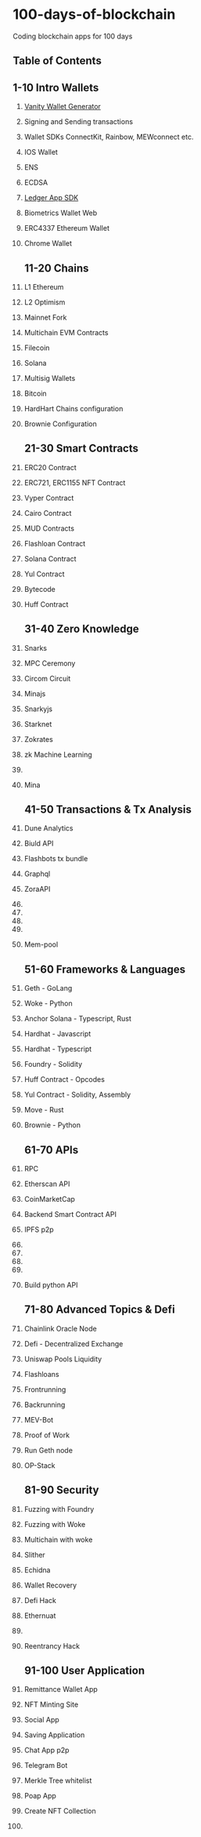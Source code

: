 # 100-days-of-blockchain

Coding blockchain apps for 100 days

## Table of Contents

## 1-10 Intro Wallets

1. [Vanity Wallet Generator](./01-vanity-wallet/)
1. Signing and Sending transactions
1. Wallet SDKs ConnectKit, Rainbow, MEWconnect etc.
1. IOS Wallet
1. ENS
1. ECDSA
1. [Ledger App SDK](https://developers.ledger.com/docs/non-dapp/howto/test/)
1. Biometrics Wallet Web
1. ERC4337 Ethereum Wallet
1. Chrome Wallet

   ## 11-20 Chains

1. L1 Ethereum
1. L2 Optimism
1. Mainnet Fork
1. Multichain EVM Contracts
1. Filecoin
1. Solana
1. Multisig Wallets
1. Bitcoin
1. HardHart Chains configuration
1. Brownie Configuration

   ## 21-30 Smart Contracts

1. ERC20 Contract
1. ERC721, ERC1155 NFT Contract
1. Vyper Contract
1. Cairo Contract
1. MUD Contracts
1. Flashloan Contract
1. Solana Contract
1. Yul Contract
1. Bytecode
1. Huff Contract

   ## 31-40 Zero Knowledge

1. Snarks
1. MPC Ceremony
1. Circom Circuit
1. Minajs
1. Snarkyjs
1. Starknet
1. Zokrates
1. zk Machine Learning
1.
1. Mina

   ## 41-50 Transactions & Tx Analysis

1. Dune Analytics
1. Biuld API
1. Flashbots tx bundle
1. Graphql
1. ZoraAPI
1.
1.
1.
1.
1. Mem-pool

   ## 51-60 Frameworks & Languages

1. Geth - GoLang
1. Woke - Python
1. Anchor Solana - Typescript, Rust
1. Hardhat - Javascript
1. Hardhat - Typescript
1. Foundry - Solidity
1. Huff Contract - Opcodes
1. Yul Contract - Solidity, Assembly
1. Move - Rust
1. Brownie - Python

   ## 61-70 APIs

1. RPC
1. Etherscan API
1. CoinMarketCap
1. Backend Smart Contract API
1. IPFS p2p
1.
1.
1.
1.
1. Build python API

   ## 71-80 Advanced Topics & Defi

1. Chainlink Oracle Node
1. Defi - Decentralized Exchange
1. Uniswap Pools Liquidity
1. Flashloans
1. Frontrunning
1. Backrunning
1. MEV-Bot
1. Proof of Work
1. Run Geth node
1. OP-Stack

   ## 81-90 Security

   <!-- Faucet hack, never approve praction if faucet is asking for approval -->

1. Fuzzing with Foundry
1. Fuzzing with Woke
1. Multichain with woke
1. Slither
1. Echidna
1. Wallet Recovery
1. Defi Hack
1. Ethernuat
1.
1. Reentrancy Hack

   ## 91-100 User Application

1. Remittance Wallet App
1. NFT Minting Site
1. Social App
1. Saving Application
1. Chat App p2p
1. Telegram Bot
1. Merkle Tree whitelist
1. Poap App
1. Create NFT Collection
1.

